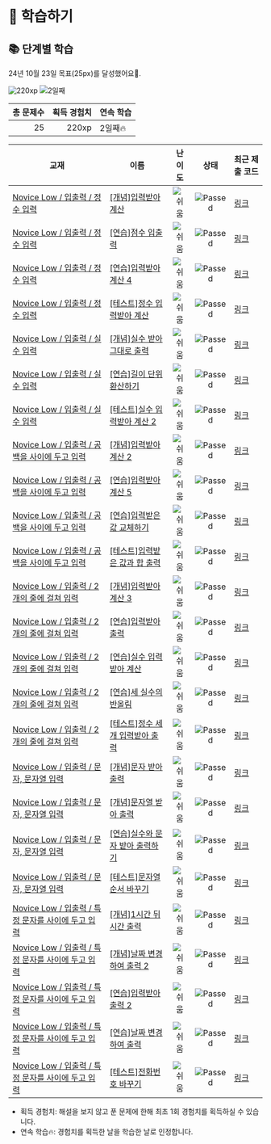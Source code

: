 # 📖 학습하기

## 📚 단계별 학습
24년 10월 23일 목표(25px)를 달성했어요🥳.

![220xp](https://img.shields.io/badge/EXP-220xp-%235cb85c.svg?for-the-badge)
![2일째](https://img.shields.io/badge/연속학습-2일째-%23E34F26.svg?for-the-badge)

|총 문제수|획득 경험치|연속 학습|
|---:|---:|---|
25|220xp|2일째🔥|

|교재|이름|난이도|상태|최근 제출 코드|
|---|---|:---:|:---:|---|
|[Novice Low / 입출력 / 정수 입력](https://www.codetree.ai/missions?missionId=4)|[[개념]입력받아 계산](https://www.codetree.ai/missions/4/problems/input-calculate)|![쉬움][easy]|![Passed][passed]|[링크](https://github.com/Newbiekk-kkh/codetree-TILs/blob/main/241023/%EC%9E%85%EB%A0%A5%EB%B0%9B%EC%95%84%20%EA%B3%84%EC%82%B0/input-calculate.java)|
|[Novice Low / 입출력 / 정수 입력](https://www.codetree.ai/missions?missionId=4)|[[연습]점수 입출력](https://www.codetree.ai/missions/4/problems/enter-int-and-print-score)|![쉬움][easy]|![Passed][passed]|[링크](https://github.com/Newbiekk-kkh/codetree-TILs/blob/main/241023/%EC%A0%90%EC%88%98%20%EC%9E%85%EC%B6%9C%EB%A0%A5/enter-int-and-print-score.java)|
|[Novice Low / 입출력 / 정수 입력](https://www.codetree.ai/missions?missionId=4)|[[연습]입력받아 계산 4](https://www.codetree.ai/missions/4/problems/input-calculate-4)|![쉬움][easy]|![Passed][passed]|[링크](https://github.com/Newbiekk-kkh/codetree-TILs/blob/main/241023/%EC%9E%85%EB%A0%A5%EB%B0%9B%EC%95%84%20%EA%B3%84%EC%82%B0%204/input-calculate-4.java)|
|[Novice Low / 입출력 / 정수 입력](https://www.codetree.ai/missions?missionId=4)|[[테스트]정수 입력받아 계산](https://www.codetree.ai/missions/4/problems/calculation-by-inputting-an-integer)|![쉬움][easy]|![Passed][passed]|[링크](https://github.com/Newbiekk-kkh/codetree-TILs/blob/main/241023/%EC%A0%95%EC%88%98%20%EC%9E%85%EB%A0%A5%EB%B0%9B%EC%95%84%20%EA%B3%84%EC%82%B0/calculation-by-inputting-an-integer.java)|
|[Novice Low / 입출력 / 실수 입력](https://www.codetree.ai/missions?missionId=4)|[[개념]실수 받아 그대로 출력](https://www.codetree.ai/missions/4/problems/enter-real-value-and-print)|![쉬움][easy]|![Passed][passed]|[링크](https://github.com/Newbiekk-kkh/codetree-TILs/blob/main/241023/%EC%8B%A4%EC%88%98%20%EB%B0%9B%EC%95%84%20%EA%B7%B8%EB%8C%80%EB%A1%9C%20%EC%B6%9C%EB%A0%A5/enter-real-value-and-print.java)|
|[Novice Low / 입출력 / 실수 입력](https://www.codetree.ai/missions?missionId=4)|[[연습]길이 단위 환산하기](https://www.codetree.ai/missions/4/problems/convert-length-units)|![쉬움][easy]|![Passed][passed]|[링크](https://github.com/Newbiekk-kkh/codetree-TILs/blob/main/241023/%EA%B8%B8%EC%9D%B4%20%EB%8B%A8%EC%9C%84%20%ED%99%98%EC%82%B0%ED%95%98%EA%B8%B0/convert-length-units.java)|
|[Novice Low / 입출력 / 실수 입력](https://www.codetree.ai/missions?missionId=4)|[[테스트]실수 입력받아 계산 2](https://www.codetree.ai/missions/4/problems/calculation-by-inputting-a-real-number-2)|![쉬움][easy]|![Passed][passed]|[링크](https://github.com/Newbiekk-kkh/codetree-TILs/blob/main/241023/%EC%8B%A4%EC%88%98%20%EC%9E%85%EB%A0%A5%EB%B0%9B%EC%95%84%20%EA%B3%84%EC%82%B0%202/calculation-by-inputting-a-real-number-2.java)|
|[Novice Low / 입출력 / 공백을 사이에 두고 입력](https://www.codetree.ai/missions?missionId=4)|[[개념]입력받아 계산 2](https://www.codetree.ai/missions/4/problems/input-calculate-2)|![쉬움][easy]|![Passed][passed]|[링크](https://github.com/Newbiekk-kkh/codetree-TILs/blob/main/241023/%EC%9E%85%EB%A0%A5%EB%B0%9B%EC%95%84%20%EA%B3%84%EC%82%B0%202/input-calculate-2.java)|
|[Novice Low / 입출력 / 공백을 사이에 두고 입력](https://www.codetree.ai/missions?missionId=4)|[[연습]입력받아 계산 5](https://www.codetree.ai/missions/4/problems/input-calculate-5)|![쉬움][easy]|![Passed][passed]|[링크](https://github.com/Newbiekk-kkh/codetree-TILs/blob/main/241023/%EC%9E%85%EB%A0%A5%EB%B0%9B%EC%95%84%20%EA%B3%84%EC%82%B0%205/input-calculate-5.java)|
|[Novice Low / 입출력 / 공백을 사이에 두고 입력](https://www.codetree.ai/missions?missionId=4)|[[연습]입력받은 값 교체하기](https://www.codetree.ai/missions/4/problems/changing-inputs)|![쉬움][easy]|![Passed][passed]|[링크](https://github.com/Newbiekk-kkh/codetree-TILs/blob/main/241023/%EC%9E%85%EB%A0%A5%EB%B0%9B%EC%9D%80%20%EA%B0%92%20%EA%B5%90%EC%B2%B4%ED%95%98%EA%B8%B0/changing-inputs.java)|
|[Novice Low / 입출력 / 공백을 사이에 두고 입력](https://www.codetree.ai/missions?missionId=4)|[[테스트]입력받은 값과 합 출력](https://www.codetree.ai/missions/4/problems/output-of-value-and-sum)|![쉬움][easy]|![Passed][passed]|[링크](https://github.com/Newbiekk-kkh/codetree-TILs/blob/main/241023/%EC%9E%85%EB%A0%A5%EB%B0%9B%EC%9D%80%20%EA%B0%92%EA%B3%BC%20%ED%95%A9%20%EC%B6%9C%EB%A0%A5/output-of-value-and-sum.java)|
|[Novice Low / 입출력 / 2개의 줄에 걸쳐 입력](https://www.codetree.ai/missions?missionId=4)|[[개념]입력받아 계산 3](https://www.codetree.ai/missions/4/problems/input-calculate-3)|![쉬움][easy]|![Passed][passed]|[링크](https://github.com/Newbiekk-kkh/codetree-TILs/blob/main/241023/%EC%9E%85%EB%A0%A5%EB%B0%9B%EC%95%84%20%EA%B3%84%EC%82%B0%203/input-calculate-3.java)|
|[Novice Low / 입출력 / 2개의 줄에 걸쳐 입력](https://www.codetree.ai/missions?missionId=4)|[[연습]입력받아 출력](https://www.codetree.ai/missions/4/problems/input-and-output)|![쉬움][easy]|![Passed][passed]|[링크](https://github.com/Newbiekk-kkh/codetree-TILs/blob/main/241023/%EC%9E%85%EB%A0%A5%EB%B0%9B%EC%95%84%20%EC%B6%9C%EB%A0%A5/input-and-output.java)|
|[Novice Low / 입출력 / 2개의 줄에 걸쳐 입력](https://www.codetree.ai/missions?missionId=4)|[[연습]실수 입력받아 계산](https://www.codetree.ai/missions/4/problems/calculation-by-inputting-a-real-number)|![쉬움][easy]|![Passed][passed]|[링크](https://github.com/Newbiekk-kkh/codetree-TILs/blob/main/241023/%EC%8B%A4%EC%88%98%20%EC%9E%85%EB%A0%A5%EB%B0%9B%EC%95%84%20%EA%B3%84%EC%82%B0/calculation-by-inputting-a-real-number.java)|
|[Novice Low / 입출력 / 2개의 줄에 걸쳐 입력](https://www.codetree.ai/missions?missionId=4)|[[연습]세 실수의 반올림](https://www.codetree.ai/missions/4/problems/rounding-of-three-actual-numbers)|![쉬움][easy]|![Passed][passed]|[링크](https://github.com/Newbiekk-kkh/codetree-TILs/blob/main/241023/%EC%84%B8%20%EC%8B%A4%EC%88%98%EC%9D%98%20%EB%B0%98%EC%98%AC%EB%A6%BC/rounding-of-three-actual-numbers.java)|
|[Novice Low / 입출력 / 2개의 줄에 걸쳐 입력](https://www.codetree.ai/missions?missionId=4)|[[테스트]정수 세 개 입력받아 출력](https://www.codetree.ai/missions/4/problems/take-three-integers-and-output)|![쉬움][easy]|![Passed][passed]|[링크](https://github.com/Newbiekk-kkh/codetree-TILs/blob/main/241023/%EC%A0%95%EC%88%98%20%EC%84%B8%20%EA%B0%9C%20%EC%9E%85%EB%A0%A5%EB%B0%9B%EC%95%84%20%EC%B6%9C%EB%A0%A5/take-three-integers-and-output.java)|
|[Novice Low / 입출력 / 문자, 문자열 입력](https://www.codetree.ai/missions?missionId=4)|[[개념]문자 받아 출력](https://www.codetree.ai/missions/4/problems/enter-char-and-print)|![쉬움][easy]|![Passed][passed]|[링크](https://github.com/Newbiekk-kkh/codetree-TILs/blob/main/241023/%EB%AC%B8%EC%9E%90%20%EB%B0%9B%EC%95%84%20%EC%B6%9C%EB%A0%A5/enter-char-and-print.java)|
|[Novice Low / 입출력 / 문자, 문자열 입력](https://www.codetree.ai/missions?missionId=4)|[[개념]문자열 받아 출력](https://www.codetree.ai/missions/4/problems/enter-word-and-print)|![쉬움][easy]|![Passed][passed]|[링크](https://github.com/Newbiekk-kkh/codetree-TILs/blob/main/241023/%EB%AC%B8%EC%9E%90%EC%97%B4%20%EB%B0%9B%EC%95%84%20%EC%B6%9C%EB%A0%A5/enter-word-and-print.java)|
|[Novice Low / 입출력 / 문자, 문자열 입력](https://www.codetree.ai/missions?missionId=4)|[[연습]실수와 문자 받아 출력하기](https://www.codetree.ai/missions/4/problems/print-number--and-letter)|![쉬움][easy]|![Passed][passed]|[링크](https://github.com/Newbiekk-kkh/codetree-TILs/blob/main/241023/%EC%8B%A4%EC%88%98%EC%99%80%20%EB%AC%B8%EC%9E%90%20%EB%B0%9B%EC%95%84%20%EC%B6%9C%EB%A0%A5%ED%95%98%EA%B8%B0/print-number--and-letter.java)|
|[Novice Low / 입출력 / 문자, 문자열 입력](https://www.codetree.ai/missions?missionId=4)|[[테스트]문자열 순서 바꾸기](https://www.codetree.ai/missions/4/problems/change-order-of-strings)|![쉬움][easy]|![Passed][passed]|[링크](https://github.com/Newbiekk-kkh/codetree-TILs/blob/main/241023/%EB%AC%B8%EC%9E%90%EC%97%B4%20%EC%88%9C%EC%84%9C%20%EB%B0%94%EA%BE%B8%EA%B8%B0/change-order-of-strings.java)|
|[Novice Low / 입출력 / 특정 문자를 사이에 두고 입력](https://www.codetree.ai/missions?missionId=4)|[[개념]1시간 뒤 시간 출력](https://www.codetree.ai/missions/4/problems/print-one-hour-later)|![쉬움][easy]|![Passed][passed]|[링크](https://github.com/Newbiekk-kkh/codetree-TILs/blob/main/241023/1%EC%8B%9C%EA%B0%84%20%EB%92%A4%20%EC%8B%9C%EA%B0%84%20%EC%B6%9C%EB%A0%A5/print-one-hour-later.java)|
|[Novice Low / 입출력 / 특정 문자를 사이에 두고 입력](https://www.codetree.ai/missions?missionId=4)|[[개념]날짜 변경하여 출력 2](https://www.codetree.ai/missions/4/problems/print-date-with-different-format-2)|![쉬움][easy]|![Passed][passed]|[링크](https://github.com/Newbiekk-kkh/codetree-TILs/blob/main/241023/%EB%82%A0%EC%A7%9C%20%EB%B3%80%EA%B2%BD%ED%95%98%EC%97%AC%20%EC%B6%9C%EB%A0%A5%202/print-date-with-different-format-2.java)|
|[Novice Low / 입출력 / 특정 문자를 사이에 두고 입력](https://www.codetree.ai/missions?missionId=4)|[[연습]입력받아 출력 2](https://www.codetree.ai/missions/4/problems/input-and-output-2)|![쉬움][easy]|![Passed][passed]|[링크](https://github.com/Newbiekk-kkh/codetree-TILs/blob/main/241023/%EC%9E%85%EB%A0%A5%EB%B0%9B%EC%95%84%20%EC%B6%9C%EB%A0%A5%202/input-and-output-2.java)|
|[Novice Low / 입출력 / 특정 문자를 사이에 두고 입력](https://www.codetree.ai/missions?missionId=4)|[[연습]날짜 변경하여 출력](https://www.codetree.ai/missions/4/problems/print-date-with-different-format)|![쉬움][easy]|![Passed][passed]|[링크](https://github.com/Newbiekk-kkh/codetree-TILs/blob/main/241023/%EB%82%A0%EC%A7%9C%20%EB%B3%80%EA%B2%BD%ED%95%98%EC%97%AC%20%EC%B6%9C%EB%A0%A5/print-date-with-different-format.java)|
|[Novice Low / 입출력 / 특정 문자를 사이에 두고 입력](https://www.codetree.ai/missions?missionId=4)|[[테스트]전화번호 바꾸기](https://www.codetree.ai/missions/4/problems/change-phone-number)|![쉬움][easy]|![Passed][passed]|[링크](https://github.com/Newbiekk-kkh/codetree-TILs/blob/main/241023/%EC%A0%84%ED%99%94%EB%B2%88%ED%98%B8%20%EB%B0%94%EA%BE%B8%EA%B8%B0/change-phone-number.java)|


* 획득 경험치: 해설을 보지 않고 푼 문제에 한해 최초 1회 경험치를 획득하실 수 있습니다.
* 연속 학습🔥: 경험치를 획득한 날을 학습한 날로 인정합니다.










[b5]: https://img.shields.io/badge/Bronze_5-%235D3E31.svg
[b4]: https://img.shields.io/badge/Bronze_4-%235D3E31.svg
[b3]: https://img.shields.io/badge/Bronze_3-%235D3E31.svg
[b2]: https://img.shields.io/badge/Bronze_2-%235D3E31.svg
[b1]: https://img.shields.io/badge/Bronze_1-%235D3E31.svg
[s5]: https://img.shields.io/badge/Silver_5-%23394960.svg
[s4]: https://img.shields.io/badge/Silver_4-%23394960.svg
[s3]: https://img.shields.io/badge/Silver_3-%23394960.svg
[s2]: https://img.shields.io/badge/Silver_2-%23394960.svg
[s1]: https://img.shields.io/badge/Silver_1-%23394960.svg
[g5]: https://img.shields.io/badge/Gold_5-%23FFC433.svg
[g4]: https://img.shields.io/badge/Gold_4-%23FFC433.svg
[g3]: https://img.shields.io/badge/Gold_3-%23FFC433.svg
[g2]: https://img.shields.io/badge/Gold_2-%23FFC433.svg
[g1]: https://img.shields.io/badge/Gold_1-%23FFC433.svg
[p5]: https://img.shields.io/badge/Platinum_5-%2376DDD8.svg
[p4]: https://img.shields.io/badge/Platinum_4-%2376DDD8.svg
[p3]: https://img.shields.io/badge/Platinum_3-%2376DDD8.svg
[p2]: https://img.shields.io/badge/Platinum_2-%2376DDD8.svg
[p1]: https://img.shields.io/badge/Platinum_1-%2376DDD8.svg
[passed]: https://img.shields.io/badge/Passed-%23009D27.svg
[failed]: https://img.shields.io/badge/Failed-%23D24D57.svg
[easy]: https://img.shields.io/badge/쉬움-%235cb85c.svg?for-the-badge
[medium]: https://img.shields.io/badge/보통-%23FFC433.svg?for-the-badge
[hard]: https://img.shields.io/badge/어려움-%23D24D57.svg?for-the-badge